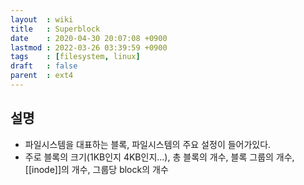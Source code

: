 ```yaml
---
layout  : wiki
title   : Superblock
date    : 2020-04-30 20:07:08 +0900
lastmod : 2022-03-26 03:39:59 +0900
tags    : [filesystem, linux]
draft   : false
parent  : ext4
---
```


## 설명
* 파일시스템을 대표하는 블록, 파일시스템의 주요 설정이 들어가있다.
* 주로 블록의 크기(1KB인지 4KB인지...), 총 블록의 개수, 블록 그룹의 개수, [[inode]]의 개수, 그룹당 block의 개수
